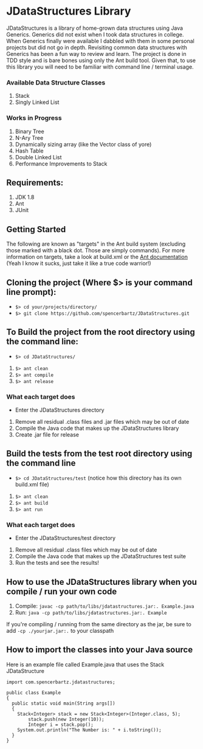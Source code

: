 # JDataStructures Library
JDataStructures is a library of home-grown data structures using Java Generics.
Generics did not exist when I took data structures in college. When Generics finally were
available I dabbled with them in some personal projects but did not go in depth.
Revisiting common data structures with Generics has been a fun way to review and learn.
The project is done in TDD style and is bare bones using only the Ant build tool.
Given that, to use this library you will need to be familiar with command line / terminal usage.

### Available Data Structure Classes
1. Stack
2. Singly Linked List

### Works in Progress
1. Binary Tree
2. N-Ary Tree
3. Dynamically sizing array (like the Vector class of yore)
4. Hash Table
5. Double Linked List
6. Performance Improvements to Stack

## Requirements:
1. JDK 1.8
2. Ant
3. JUnit

## Getting Started
The following are known as "targets" in the Ant build system (excluding those
marked with a black dot. Those are simply commands). For more information on targets,
take a look at build.xml or the [Ant documentation](http://ant.apache.org/) (Yeah I know it sucks, just take it like a true code warrior!)

## Cloning the project (Where $> is your command line prompt):
* ```$> cd your/projects/directory/```
* ```$> git clone https://github.com/spencerbartz/JDataStructures.git```

## To Build the project from the root directory using the command line:
* ```$> cd JDataStructures/```
1. ```$> ant clean```
2. ```$> ant compile```
3. ```$> ant release```

### What each target does
* Enter the JDataStructures directory
1. Remove all residual .class files and .jar files which may be out of date
2. Compile the Java code that makes up the JDataStructures library
3. Create .jar file for release

## Build the tests from the test root directory using the command line
* ```$> cd JDataStructures/test``` (notice how this directory has its own build.xml file)
1. ```$> ant clean```
2. ```$> ant build```
3. ```$> ant run```

### What each target does
* Enter the JDataStructures/test directory
1. Remove all residual .class files which may be out of date
2. Compile the Java code that makes up the JDataStructures test suite
3. Run the tests and see the results!

## How to use the JDataStructures library when you compile / run your own code
1. Compile: ```javac -cp path/to/libs/jdatastructures.jar:. Example.java ```
2. Run: ```java -cp path/to/libs/jdatastructures.jar:. Example```

If you're compiling / running from the same directory as the jar, be sure to add ```-cp ./yourjar.jar:.``` to your classpath

## How to import the classes into your Java source
Here is an example file called Example.java that uses the Stack JDataStructure
```
import com.spencerbartz.jdatastructures;

public class Example
{
  public static void main(String args[])
  {
    Stack<Integer> stack = new Stack<Integer>(Integer.class, 5);
		stack.push(new Integer(10));
		Integer i = stack.pop();
    System.out.println("The Number is: " + i.toString());
  }
}
```
